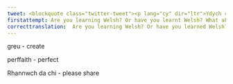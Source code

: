 ```yaml
---
tweet: <blockquote class="twitter-tweet"><p lang="cy" dir="ltr">Ydych chi&#39;n dysgu Cymraeg? Neu ydych chi wedi dysgu Cymraeg?<br>Beth am greu fideo i S4C Dysgu Cymraeg?<br>Cyfle perffaith i ymarfer! :)<br>Rhannwch da chi!<a href="https://twitter.com/hashtag/DysguCymraeg?src=hash&amp;ref_src=twsrc%5Etfw">#DysguCymraeg</a> <a href="https://twitter.com/hashtag/S4CDysguCymraeg?src=hash&amp;ref_src=twsrc%5Etfw">#S4CDysguCymraeg</a> <a href="https://twitter.com/hashtag/LearnWelsh?src=hash&amp;ref_src=twsrc%5Etfw">#LearnWelsh</a> <a href="https://t.co/89219X1tED">pic.twitter.com/89219X1tED</a></p>&mdash; S4C Dysgu Cymraeg (@S4CDysguCymraeg) <a href="https://twitter.com/S4CDysguCymraeg/status/1242496804505214976?ref_src=twsrc%5Etfw">March 24, 2020</a></blockquote> <script async src="https://platform.twitter.com/widgets.js" charset="utf-8"></script>
firstattempt: Are you learning Welsh? Or have you learnt Welsh? What about...video to S4C Dysguy Cymraeg? An opportunity ...to practice! ...you!
correcttranslation:  Are you learning Welsh? Or have you learned Welsh? Why not create a video for S4C Learning Welsh? A perfect opportunity to practice! Please share!
---
```


greu - create 

perffaith - perfect

Rhannwch da chi - please share